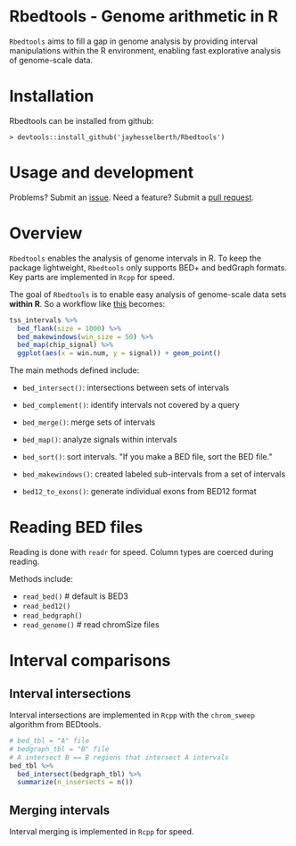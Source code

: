 Rbedtools - Genome arithmetic in R
==================================

`Rbedtools` aims to fill a gap in genome analysis by providing interval manipulations within the R environment, enabling fast explorative analysis of genome-scale data.

Installation
============

Rbedtools can be installed from github:

    > devtools::install_github('jayhesselberth/Rbedtools')

Usage and development
=====================

Problems? Submit an [issue](https://github.com/jayhesselberth/Rbedtools/issues). Need a feature? Submit a [pull request](https://github.com/jayhesselberth/Rbedtools/pulls).

Overview
========

`Rbedtools` enables the analysis of genome intervals in R. To keep the package lightweight, `Rbedtools` only supports BED+ and bedGraph formats. Key parts are implemented in `Rcpp` for speed.

The goal of `Rbedtools` is to enable easy analysis of genome-scale data sets **within R**. So a workflow like [this](https://github.com/arq5x/bedtools-protocols/blob/master/bedtools.md#bp3-plot-transcription-factor-occupancy-surrounding-the-transcription-start-site) becomes:

``` r
tss_intervals %>%
  bed_flank(size = 1000) %>%
  bed_makewindows(win_size = 50) %>%
  bed_map(chip_signal) %>%
  ggplot(aes(x = win.num, y = signal)) + geom_point()
```

The main methods defined include:

-   `bed_intersect()`: intersections between sets of intervals
-   `bed_complement()`: identify intervals not covered by a query
-   `bed_merge()`: merge sets of intervals
-   `bed_map()`: analyze signals within intervals

-   `bed_sort()`: sort intervals. "If you make a BED file, sort the BED file."
-   `bed_makewindows()`: created labeled sub-intervals from a set of intervals
-   `bed12_to_exons()`: generate individual exons from BED12 format

Reading BED files
=================

Reading is done with `readr` for speed. Column types are coerced during reading.

Methods include:

-   `read_bed()` \# default is BED3
-   `read_bed12()`
-   `read_bedgraph()`
-   `read_genome()` \# read chromSize files

Interval comparisons
====================

Interval intersections
----------------------

Interval intersections are implemented in `Rcpp` with the `chrom_sweep` algorithm from BEDtools.

``` r
# bed_tbl = "A" file
# bedgraph_tbl = "B" file
# A intersect B == B regions that intersect A intervals
bed_tbl %>%
  bed_intersect(bedgraph_tbl) %>%
  summarize(n_insersects = n())
```

Merging intervals
-----------------

Interval merging is implemented in `Rcpp` for speed.
